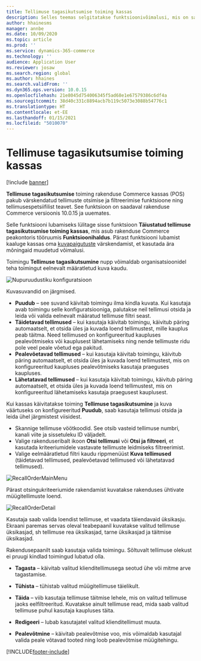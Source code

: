 ```yaml
---
title: Tellimuse tagasikutsumise toiming kassas
description: Selles teemas selgitatakse funktsioonivõimalusi, mis on saadaval kassas täiustatud tellimuse tagasikutsumise lehtedel.
author: hhainesms
manager: annbe
ms.date: 10/09/2020
ms.topic: article
ms.prod: ''
ms.service: dynamics-365-commerce
ms.technology: ''
audience: Application User
ms.reviewer: josaw
ms.search.region: global
ms.author: hhaines
ms.search.validFrom: ''
ms.dyn365.ops.version: 10.0.15
ms.openlocfilehash: 21e8045d754006345f5ad68e1e67579386c6df4a
ms.sourcegitcommit: 38d40c331c8894acb7b119c5073e3088b54776c1
ms.translationtype: HT
ms.contentlocale: et-EE
ms.lasthandoff: 01/15/2021
ms.locfileid: "5010070"
---
```

# <a name="recall-order-operation-in-pos"></a>Tellimuse tagasikutsumise toiming kassas

[!include [banner](includes/banner.md)]

**Tellimuse tagasikutsumise** toiming rakenduse Commerce kassas (POS) pakub värskendatud tellimuste otsimise ja filtreerimise funktsioone ning tellimusespetsiifilist teavet. See funktsioon on saadaval rakenduse Commerce versioonis 10.0.15 ja uuemates.

Selle funktsiooni lubamiseks lülitage sisse funktsioon **Täiustatud tellimuse tagasikutsumise toiming kassas**, mis asub rakenduse Commerce peakontoris tööruumis **Funktsioonihaldus**. Pärast funktsiooni lubamist kaaluge kassas oma [kuvapaigutuste](pos-screen-layouts.md) värskendamist, et kasutada ära mõningaid muudetud võimalusi.

Toimingu **Tellimuse tagasikutsumine** nupp võimaldab organisatsioonidel teha toimingut eelnevalt määratletud kuva kaudu.

![Nupuruudustiku konfiguratsioon](media/recallorderbuttongrid.png)

Kuvasuvandid on järgmised.
- **Puudub** – see suvand käivitab toimingu ilma kindla kuvata. Kui kasutaja avab toimingu selle konfiguratsiooniga, palutakse neil tellimusi otsida ja leida või valida eelnevalt määratud tellimuse filtri seast.
- **Täidetavad tellimused** – kui kasutaja käivitab toimingu, käivitub päring automaatselt, et otsida üles ja kuvada loend tellimustest, mille kauplus peab täitma. Need tellimused on konfigureeritud kaupluses pealevõtmiseks või kauplusest lähetamiseks ning nende tellimuste ridu pole veel peale võetud ega pakitud.
- **Pealevõetavad tellimused** – kui kasutaja käivitab toimingu, käivitub päring automaatselt, et otsida üles ja kuvada loend tellimustest, mis on konfigureeritud kaupluses pealevõtmiseks kasutaja praeguses kaupluses.
- **Lähetatavad tellimused** – kui kasutaja käivitab toimingu, käivitub päring automaatselt, et otsida üles ja kuvada loend tellimustest, mis on konfigureeritud lähetamiseks kasutaja praegusest kauplusest.

Kui kassas käivitatakse toiming **Tellimuse tagasikutsumine** ja kuva väärtuseks on konfigureeritud **Puudub**, saab kasutaja tellimusi otsida ja leida ühel järgmistest viisidest.
- Skannige tellimuse vöötkoodid. See otsib vasteid tellimuse numbri, kanali viite ja sissetuleku ID väljadelt.
- Valige rakenduseribalt ikoon **Otsi tellimusi** või **Otsi ja filtreeri**, et kasutada kriteeriumidele vastavate tellimuste leidmiseks filtreerimist.
- Valige eelmääratletud filtri kaudu rippmenüüst **Kuva tellimused** (täidetavad tellimused, pealevõetavad tellimused või lähetatavad tellimused).

![RecallOrderMainMenu](media/recallordermain.png)

Pärast otsingukriteeriumide rakendamist kuvatakse rakenduses ühtivate müügitellimuste loend.

![RecallOrderDetail](media/orderrecalldetail.png)

Kasutaja saab valida loendist tellimuse, et vaadata täiendavaid üksikasju. Ekraani paremas servas oleval teabepaanil kuvatakse valitud tellimuse üksikasjad, sh tellimuse rea üksikasjad, tarne üksikasjad ja täitmise üksikasjad.

Rakendusepaanilt saab kasutaja valida toimingu. Sõltuvalt tellimuse olekust ei pruugi kindlad toimingud lubatud olla.

- **Tagasta** – käivitab valitud klienditellimusega seotud ühe või mitme arve tagastamise.

- **Tühista** – tühistab valitud müügitellimuse täielikult.

- **Täida** – viib kasutaja tellimuse täitmise lehele, mis on valitud tellimuse jaoks eelfiltreeritud. Kuvatakse ainult tellimuse read, mida saab valitud tellimuse puhul kasutaja kaupluses täita.

- **Redigeeri** – lubab kasutajatel valitud klienditellimust muuta.

- **Pealevõtmine** – käivitab pealevõtmise voo, mis võimaldab kasutajal valida peale võtavad tooted ning loob pealevõtmise müügitehingu.


[!INCLUDE[footer-include](../includes/footer-banner.md)]